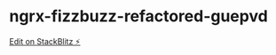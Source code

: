 # ngrx-fizzbuzz-refactored-guepvd

[Edit on StackBlitz ⚡️](https://stackblitz.com/edit/ngrx-fizzbuzz-refactored-guepvd)